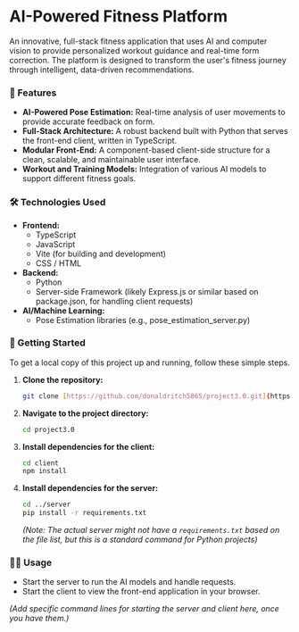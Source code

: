 # AI-Powered Fitness Platform

An innovative, full-stack fitness application that uses AI and computer vision to provide personalized workout guidance and real-time form correction. The platform is designed to transform the user's fitness journey through intelligent, data-driven recommendations.

### 🌟 Features

* **AI-Powered Pose Estimation:** Real-time analysis of user movements to provide accurate feedback on form.
* **Full-Stack Architecture:** A robust backend built with Python that serves the front-end client, written in TypeScript.
* **Modular Front-End:** A component-based client-side structure for a clean, scalable, and maintainable user interface.
* **Workout and Training Models:** Integration of various AI models to support different fitness goals.

### 🛠️ Technologies Used

* **Frontend:**
    * TypeScript
    * JavaScript
    * Vite (for building and development)
    * CSS / HTML
* **Backend:**
    * Python
    * Server-side Framework (likely Express.js or similar based on package.json, for handling client requests)
* **AI/Machine Learning:**
    * Pose Estimation libraries (e.g., pose_estimation_server.py)

### 🚀 Getting Started

To get a local copy of this project up and running, follow these simple steps.

1.  **Clone the repository:**
    ```bash
    git clone [https://github.com/donaldritch5865/project3.0.git](https://github.com/donaldritch5865/project3.0.git)
    ```
2.  **Navigate to the project directory:**
    ```bash
    cd project3.0
    ```
3.  **Install dependencies for the client:**
    ```bash
    cd client
    npm install
    ```
4.  **Install dependencies for the server:**
    ```bash
    cd ../server
    pip install -r requirements.txt
    ```
    *(Note: The actual server might not have a `requirements.txt` based on the file list, but this is a standard command for Python projects)*

### 🏃‍♂️ Usage

* Start the server to run the AI models and handle requests.
* Start the client to view the front-end application in your browser.

*(Add specific command lines for starting the server and client here, once you have them.)*

